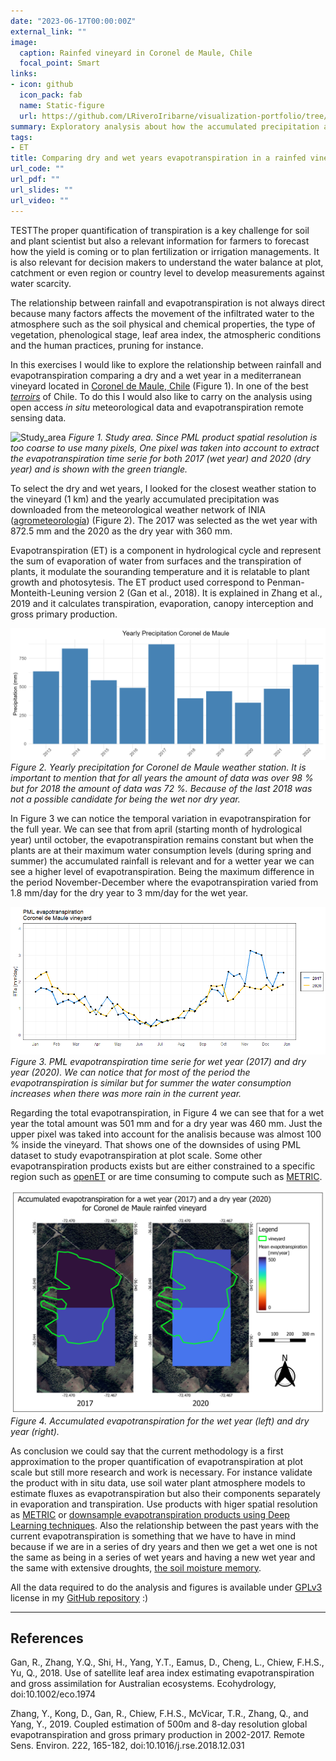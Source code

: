 ```yaml
---
date: "2023-06-17T00:00:00Z"
external_link: ""
image:
  caption: Rainfed vineyard in Coronel de Maule, Chile
  focal_point: Smart
links:
- icon: github
  icon_pack: fab
  name: Static-figure
  url: https://github.com/LRiveroIribarne/visualization-portfolio/tree/main/static
summary: Exploratory analysis about how the accumulated precipitation affects the evapotranspiration in a mediterranean vineyard agrosystem.
tags:
- ET
title: Comparing dry and wet years evapotranspiration in a rainfed vineyard in central Chile 
url_code: ""
url_pdf: ""
url_slides: ""
url_video: ""
---
```



TESTThe proper quantification of transpiration is a key challenge for soil and plant scientist but also a relevant information for farmers to forecast how the yield is coming or to plan fertilization or irrigation managements. It is also relevant for decision makers to understand the water balance at plot, catchment or even region or country level to develop measurements against water scarcity.

The relationship between rainfall and evapotranspiration is not always direct because many factors affects the movement of the infiltrated water to the atmosphere such as the soil physical and chemical properties, the type of vegetation, phenological stage, leaf area index, the atmospheric conditions and the human practices, pruning for instance.

In this exercises I would like to explore the relationship between rainfall and evapotranspiration comparing a dry and a wet year in a mediterranean vineyard located in [Coronel de Maule, Chile](https://goo.gl/maps/RSq1pPVn3kfx8reF9) (Figure 1). In one of the best [*terroirs*](https://en.wikipedia.org/wiki/Terroir) of Chile. To do this I would also like to carry on the analysis using open access *in situ* meteorological data and evapotranspiration remote sensing data.


![Study_area](aoi_static_vis_portfolio_v3.png)
*Figure 1. Study area. Since PML product spatial resolution is too coarse to use many pixels, One pixel was taken into account to extract the evapotranspiration time serie for both 2017 (wet year) and 2020 (dry year) and is shown with the green triangle.*

To select the dry and wet years, I looked for the closest weather station to the vineyard (1 km) and the yearly accumulated precipitation was downloaded from the meteorological weather network of INIA ([agrometeorología](https://agrometeorologia.cl/)) (Figure 2). The 2017 was selected as the wet year with 872.5 mm and the 2020 as the dry year with 360 mm.

Evapotranspiration (ET) is a component in hydrological cycle and represent the sum of evaporation of water from surfaces and the transpiration of plants, it modulate the souranding temperature and it is relatable to plant growth and photosytesis. The ET product used correspond to Penman-Monteith-Leuning version 2 (Gan et al., 2018). It is explained in Zhang et al., 2019 and it calculates transpiration, evaporation, canopy interception and gross primary production.

![precipitation_plot](precipitation_plot.png)
*Figure 2. Yearly precipitation for Coronel de Maule weather station. It is important to mention that for all years the amount of data was over 98 % but for 2018 the amount of data was 72 %. Because of the last 2018 was not a possible candidate for being the wet nor dry year.*

In Figure 3 we can notice the temporal variation in evapotranspiration for the full year. We can see that from april (starting month of hydrological year) until october, the evapotranspiration remains constant but when the plants are at their maximum water consumption levels (during spring and summer) the accumulated rainfall is relevant and for a wetter year we can see a higher level of evapotranspiration. Being the maximum difference in the period November-December where the evapotranspiration varied from 1.8 mm/day for the dry year to 3 mm/day for the wet year.


![Vineyard_evapotranspiration](PML_et_vineyard.png)
*Figure 3. PML evapotranspiration time serie for wet year (2017) and dry year (2020). We can notice that for most of the period the evapotranspiration is similar but for summer the water consumption increases when there was more rain in the current year.*

Regarding the total evapotranspiration, in Figure 4 we can see that for a wet year the total amount was 501 mm and for a dry year was 460 mm. Just the upper pixel was taked into account for the analisis because was almost 100 % inside the vineyard. That shows one of the downsides of using PML dataset to study evapotranspiration at plot scale. Some other evapotranspiration products exists but are either constrained to a specific region such as [openET](https://github.com/Open-ET/openet-ssebop) or are time consuming to compute such as [METRIC](https://www.sciencedirect.com/science/article/pii/S0378377419301180).

![Accumulated_evapotranspiration](eta.png)
*Figure 4. Accumulated evapotranspiration for the wet year (left) and dry year (right).*

As conclusion we could say that the current methodology is a first approximation to the proper quantification of evapotranspiration at plot scale but still more research and work is necessary. For instance validate the product with in situ data, use soil water plant atmosphere models to estimate fluxes as evapotranspiration but also their components separately in evaporation and transpiration. Use products with higer spatial resolution as [METRIC](https://www.sciencedirect.com/science/article/pii/S0378377419301180) or [downsample evapotranspiration products using Deep Learning techniques](https://www.mdpi.com/2072-4292/14/22/5876). Also the relationship between the past years with the current evapotranspiration is something that we have to have in mind because if we are in a series of dry years and then we get a wet one is not the same as being in a series of wet years and having a new wet year and the same with extensive droughts, [the soil moisture memory](https://www.sciencedirect.com/science/article/pii/S0022169420310830).

All the data required to do the analysis and figures is available under [GPLv3](https://www.gnu.org/licenses/gpl-3.0.html) license in my [GitHub repository](https://github.com/LRiveroIribarne/visualization-portfolio) :)

------

## References

Gan, R., Zhang, Y.Q., Shi, H., Yang, Y.T., Eamus, D., Cheng, L., Chiew, F.H.S., Yu, Q., 2018. Use of satellite leaf area index estimating evapotranspiration and gross assimilation for Australian ecosystems. Ecohydrology, doi:10.1002/eco.1974

Zhang, Y., Kong, D., Gan, R., Chiew, F.H.S., McVicar, T.R., Zhang, Q., and Yang, Y., 2019. Coupled estimation of 500m and 8-day resolution global evapotranspiration and gross primary production in 2002-2017. Remote Sens. Environ. 222, 165-182, doi:10.1016/j.rse.2018.12.031
